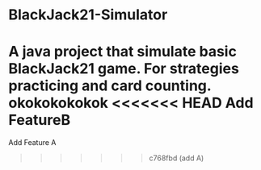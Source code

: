 # BlackJack21-Simulator
A java project that simulate basic BlackJack21 game. For strategies practicing and card counting.
okokokokokok
<<<<<<< HEAD
Add FeatureB
=======
Add Feature A
>>>>>>> c768fbd (add A)
